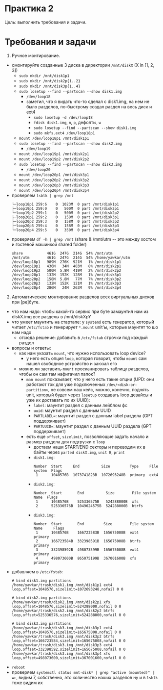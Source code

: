 # Практика 2

Цель: выполнить требования и задачи.

# Требования и задачи

1. Ручное монтирование.
  - смонтируйте созданные 3 диска в директории `/mnt/diskX` (X in [1, 2, 3])
    - `sudo mkdir /mnt/disk1p1`
    - `sudo mkdir /mnt/disk2p{1..2}`
    - `sudo mkdir /mnt/disk3p{1..4}`
    - `sudo losetup --find --partscan --show disk1.img`
      - `/dev/loop18`
      - заметил, что я видать что-то сделал с disk1.img, на нем не было разделов, по-быстрому создал раздел на весь диск и ext4
        - `sudo losetup -d /dev/loop18`
        - `fdisk disk1.img`, `n`, `p`, дефолты, `w`
        - `sudo losetup --find --partscan --show disk1.img`
        - `sudo mkfs.ext4 /dev/loop18p1`
    - `mount /dev/loop18p1 /mnt/disk1p1`
    - `sudo losetup --find --partscan --show disk2.img`
      - `/dev/loop19`
    - `mount /dev/loop19p1 /mnt/disk2p1`
    - `mount /dev/loop19p2 /mnt/disk2p2`
    - `sudo losetup --find --partscan --show disk3.img`
      - `/dev/loop20`
    - `mount /dev/loop20p1 /mnt/disk3p1`
    - `mount /dev/loop20p2 /mnt/disk3p2`
    - `mount /dev/loop20p3 /mnt/disk3p3`
    - `mount /dev/loop20p4 /mnt/disk3p4`
  - проверяем `lsblk | grep /mnt`
    ```
    └─loop18p1 259:6    0  1023M  0 part /mnt/disk1p1
    ├─loop19p1 259:0    0   500M  0 part /mnt/disk2p1
    └─loop19p2 259:1    0   500M  0 part /mnt/disk2p2
    ├─loop20p1 259:2    0   158M  0 part /mnt/disk3p1
    ├─loop20p2 259:3    0   158M  0 part /mnt/disk3p2
    ├─loop20p3 259:4    0   158M  0 part /mnt/disk3p3
    └─loop20p4 259:5    0   350M  0 part /mnt/disk3p4
    ```
  - проверяем `df -h | grep /mnt`
    (share & /mnt/utm -- это между хостом и гостевой машинкой shared folder)
    ```
    share           461G  247G  214G  54% /mnt/utm
    /mnt/utm        461G  247G  214G  54% /home/yawkar/utm
    /dev/loop18p1   989M  276K  921M   1% /mnt/disk1p1
    /dev/loop19p1   436M   34M  403M   8% /mnt/disk2p1
    /dev/loop19p2   500M  5.8M  419M   2% /mnt/disk2p2
    /dev/loop20p1   132M  152K  128M   1% /mnt/disk3p1
    /dev/loop20p2   158M  5.8M   77M   7% /mnt/disk3p2
    /dev/loop20p3   132M  152K  121M   1% /mnt/disk3p3
    /dev/loop20p4   286M   24M  263M   9% /mnt/disk3p4
    ```
2. Автоматическое монтирование разделов всех виртуальных дисков при [ре]буте.
  - что нам надо: чтобы какой-то сервис при буте замаунтил нам из diskX.img все разделы в /mnt/diskXpY
  - что умеет маунтить на стартапе: у `systemd` есть генератор, который читает `/etc/fstab` и генерирует `*.mount` unit'ы, которые маунтят то шо нам надо
    - отсюда решение: добавить в `/etc/fstab` строчки под каждый раздел
  - вопросы и ответы:
    - как нам указать `mount`, что нужно использовать loop device?
      - у него есть опция `loop`, которая говорит, чтобы `mount` сам нашел свободное устройство и заюзал его
    - можно ли заставить `mount` просканировать таблицу разделов, чтобы он сам там нафигачил папок?
      - `man mount` показывает, что у него есть такие опции
        (UPD: они работают ток для уже подключенных `/dev/<disk-or-partition>`, не совсем наш кейс, можно, конечно, поднять unit, который будет через `losetup` создавать loop девайсы и уже их доставать по их UUID):
        - `label`: маунтит раздел с данным лейблом фс
        - `uuid`: маунтит раздел с данным UUID
        - `PARTLABEL=`: маунтит раздел с данным label раздела (GPT поддерживает)
        - `PARTUUID=`: маунтит раздел с данным UUID раздела (GPT поддерживает)
      - есть еще `offset`, `sizelimit`, позволяющие задать начало и размер раздела для подгрузки с `loop`
        - достаем наши START/END секторы и переводим их в байты через `parted diskX.img`, `unit B`, `print`
        - `disk1.img`:
          ```
          Number  Start     End          Size         Type     File system  Flags
           1      1048576B  1073741823B  1072693248B  primary  ext4
          ```
        - `disk2.img`:
          ```
          Number  Start       End          Size        File system  Name  Flags
           1      1048576B    525336575B   524288000B  xfs
           2      525336576B  1049624575B  524288000B  btrfs
          ```
        - `disk3.img`:
          ```
          Number  Start       End         Size        File system  Name     Flags
           1      1048576B    166723583B  165675008B  ext4         primary
           2      166723584B  332398591B  165675008B  btrfs        primary
           3      332398592B  498073599B  165675008B  ext4         primary
           4      498073600B  865075199B  367001600B  xfs          primary
          ```
  - добавляем в `/etc/fstab`:
    ```
    # bind disk1.img partitions
    /home/yawkar/trash/disk1.img /mnt/disk1p1 ext4 loop,offset=1048576,sizelimit=1072693248,nofail 0 0

    # bind disk2.img partitions
    /home/yawkar/trash/disk2.img /mnt/disk2p1 xfs loop,offset=1048576,sizelimit=524288000,nofail 0 0
    /home/yawkar/trash/disk2.img /mnt/disk2p2 btrfs loop,offset=525336576,sizelimit=524288000,nofail 0 0

    # bind disk3.img partitions
    /home/yawkar/trash/disk3.img /mnt/disk3p1 ext4 loop,offset=1048576,sizelimit=165675008,nofail 0 0
    /home/yawkar/trash/disk3.img /mnt/disk3p2 btrfs loop,offset=166723584,sizelimit=165675008,nofail 0 0
    /home/yawkar/trash/disk3.img /mnt/disk3p3 ext4 loop,offset=332398592,sizelimit=165675008,nofail 0 0
    /home/yawkar/trash/disk3.img /mnt/disk3p4 xfs loop,offset=498073600,sizelimit=367001600,nofail 0 0
    ```
  - `reboot`
  - проверяем `systemctl status mnt-disk* | grep "active (mounted)" | wc`, видим 7, собственно, это количество наших разделов
    ну и в `lsblk` тоже видим их

